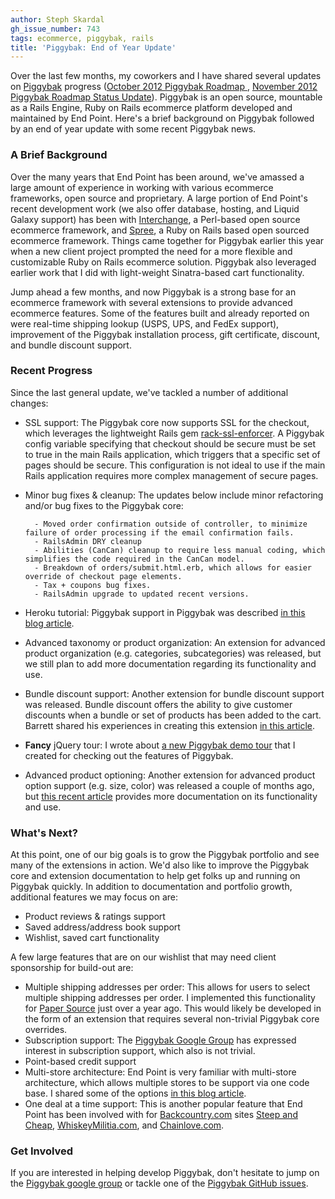 ```yaml
---
author: Steph Skardal
gh_issue_number: 743
tags: ecommerce, piggybak, rails
title: 'Piggybak: End of Year Update'
---
```


Over the last few months, my coworkers and I have shared several updates on [Piggybak](https://github.com/piggybak/piggybak) progress ([October 2012 Piggybak Roadmap ](/blog/2012/10/08/piggybak-roadmap), [November 2012 Piggybak Roadmap Status Update](/blog/2012/11/06/piggybak-roadmap-status-update)).  Piggybak is an open source, mountable as a Rails Engine, Ruby on Rails ecommerce platform developed and maintained by End Point. Here's a brief background on Piggybak followed by an end of year update with some recent Piggybak news.

### A Brief Background

Over the many years that End Point has been around, we've amassed a large amount of experience in working with various ecommerce frameworks, open source and proprietary. A large portion of End Point's recent development work (we also offer database, hosting, and Liquid Galaxy support) has been with [Interchange](http://www.icdevgroup.org/), a Perl-based open source ecommerce framework, and [Spree](http://spreecommerce.com/), a Ruby on Rails based open sourced ecommerce framework. Things came together for Piggybak earlier this year when a new client project prompted the need for a more flexible and customizable Ruby on Rails ecommerce solution. Piggybak also leveraged earlier work that I did with light-weight Sinatra-based cart functionality.

Jump ahead a few months, and now Piggybak is a strong base for an ecommerce framework with several extensions to provide advanced ecommerce features. Some of the features built and already reported on were real-time shipping lookup (USPS, UPS, and FedEx support), improvement of the Piggybak installation process, gift certificate, discount, and bundle discount support.

### Recent Progress

Since the last general update, we've tackled a number of additional changes:

- SSL support: The Piggybak core now supports SSL for the checkout, which leverages the lightweight Rails gem [rack-ssl-enforcer](https://github.com/tobmatth/rack-ssl-enforcer). A Piggybak config variable specifying that checkout should be secure must be set to true in the main Rails application, which triggers that a specific set of pages should be secure. This configuration is not ideal to use if the main Rails application requires more complex management of secure pages.
- Minor bug fixes & cleanup: The updates below include minor refactoring and/or bug fixes to the Piggybak core:

        - Moved order confirmation outside of controller, to minimize failure of order processing if the email confirmation fails.
        - RailsAdmin DRY cleanup
        - Abilities (CanCan) cleanup to require less manual coding, which simplifies the code required in the CanCan model.
        - Breakdown of orders/submit.html.erb, which allows for easier override of checkout page elements.
        - Tax + coupons bug fixes.
        - RailsAdmin upgrade to updated recent versions.

- Heroku tutorial: Piggybak support in Piggybak was described [in this blog article](/blog/2012/11/12/piggybak-on-heroku).
- Advanced taxonomy or product organization: An extension for advanced product organization (e.g. categories, subcategories) was released, but we still plan to add more documentation regarding its functionality and use.
- Bundle discount support: Another extension for bundle discount support was released. Bundle discount offers the ability to give customer discounts when a bundle or set of products has been added to the cart. Barrett shared his experiences in creating this extension [in this article](/blog/2012/12/13/piggybak-extensions-basic-how-to-guide).
- **Fancy** jQuery tour: I wrote about [a new Piggybak demo tour](/blog/2012/12/06/interactive-piggybak-demo-tour) that I created for checking out the features of Piggybak.
- Advanced product optioning: Another extension for advanced product option support (e.g. size, color) was released a couple of months ago, but [this recent article](/blog/2012/12/18/advanced-product-options-variants-in) provides more documentation on its functionality and use.

### What's Next?

At this point, one of our big goals is to grow the Piggybak portfolio and see many of the extensions in action. We'd also like to improve the Piggybak core and extension documentation to help get folks up and running on Piggybak quickly. In addition to documentation and portfolio growth, additional features we may focus on are:

- Product reviews & ratings support
- Saved address/address book support
- Wishlist, saved cart functionality

A few large features that are on our wishlist that may need client sponsorship for build-out are:

- Multiple shipping addresses per order: This allows for users to select multiple shipping addresses per order. I implemented this functionality for [Paper Source](http://www.paper-source.com/) just over a year ago. This would likely be developed in the form of an extension that requires several non-trivial Piggybak core overrides.
- Subscription support: The [Piggybak Google Group](https://groups.google.com/forum/?fromgroups#!forum/piggybak) has expressed interest in subscription support, which also is not trivial.
- Point-based credit support
- Multi-store architecture: End Point is very familiar with multi-store architecture, which allows multiple stores to be support via one code base. I shared some of the options [in this blog article](/blog/2012/02/29/multi-store-architecture-ecommerce).
- One deal at a time support: This is another popular feature that End Point has been involved with for [Backcountry.com](http://www.backcountry.com/) sites [Steep and Cheap](http://www.steepandcheap.com/), [WhiskeyMilitia.com](http://www.whiskeymilitia.com/), and [Chainlove.com](http://www.chainlove.com/).

### Get Involved

If you are interested in helping develop Piggybak, don't hesitate to jump on the [Piggybak google group](https://groups.google.com/forum/?fromgroups#!forum/piggybak) or tackle one of the [Piggybak GitHub issues](https://github.com/piggybak/piggybak/issues).

